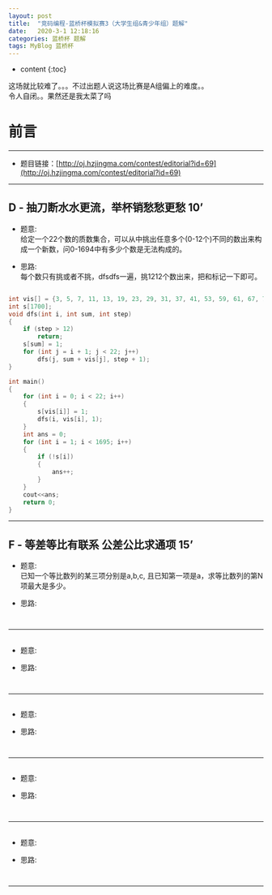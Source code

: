 ```yaml
---
layout: post
title:  "竞码编程-蓝桥杯模拟赛3（大学生组&青少年组）题解"
date:   2020-3-1 12:18:16
categories: 蓝桥杯 题解
tags: MyBlog 蓝桥杯 
---
```


* content
{:toc}

这场就比较难了。。。不过出题人说这场比赛是A组偏上的难度。。  
令人自闭。。果然还是我太菜了吗




# 前言

---

* 题目链接：[http://oj.hzjingma.com/contest/editorial?id=69](http://oj.hzjingma.com/contest/editorial?id=69)

---

## D - 抽刀断水水更流，举杯销愁愁更愁 10’

* 题意:  
给定一个22个数的质数集合，可以从中挑出任意多个(0-12个)不同的数出来构成一个新数，问0-1694中有多少个数是无法构成的。

* 思路:  
每个数只有挑或者不挑，dfsdfs一遍，挑1212个数出来，把和标记一下即可。

```c++

int vis[] = {3, 5, 7, 11, 13, 19, 23, 29, 31, 37, 41, 53, 59, 61, 67, 71, 97, 101, 127, 197, 211, 431};
int s[1700];
void dfs(int i, int sum, int step)
{
    if (step > 12)
        return;
    s[sum] = 1;
    for (int j = i + 1; j < 22; j++)
        dfs(j, sum + vis[j], step + 1);
}

int main()
{
    for (int i = 0; i < 22; i++)
    {
        s[vis[i]] = 1;
        dfs(i, vis[i], 1);
    }
    int ans = 0;
    for (int i = 1; i < 1695; i++)
    {
        if (!s[i])
        {
            ans++;
        }
    }
    cout<<ans;
    return 0;
}

```

---

## F - 等差等比有联系 公差公比求通项 15’

* 题意:  
已知一个等比数列的某三项分别是a,b,c, 且已知第一项是a，求等比数列的第N项最大是多少。

* 思路:  


```c++



```

---

## 

* 题意:  


* 思路:  


```c++



```

---

## 

* 题意:  


* 思路:  


```c++



```

---

## 

* 题意:  


* 思路:  


```c++



```

---


## 

* 题意:  


* 思路:  


```c++



```

---

